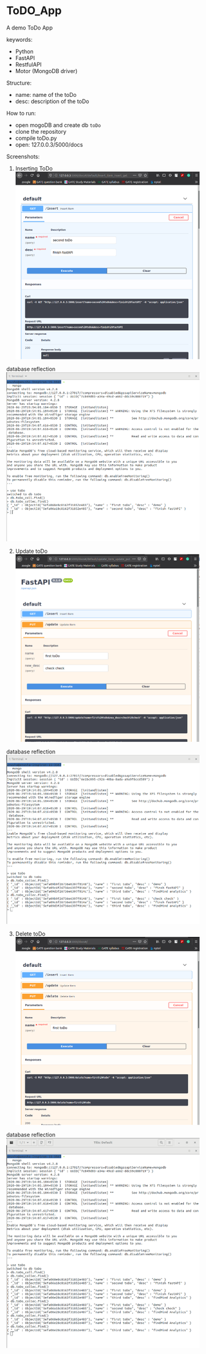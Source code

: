 # ToDO_App
A demo ToDo App

keywords:
- Python
- FastAPI
- RestfulAPI
- Motor (MongoDB driver)

Structure:
- name: name of the toDo
- desc: description of the toDo

How to run: 
- open mogoDB and create db `toDo`
- clone the repository
- compile toDo.py
- open: 127.0.0.3/5000/docs


Screenshots:

1. Inserting ToDo
![ ](Screenshots/insert.png)

database reflection
![ ](Screenshots/insertDB.png)

2. Update toDo
![ ](Screenshots/update.png)

database reflection
![ ](Screenshots/updateDB.png)

3. Delete toDo
![ ](Screenshots/delete.png)

database reflection
![ ](Screenshots/deleteDB.png)